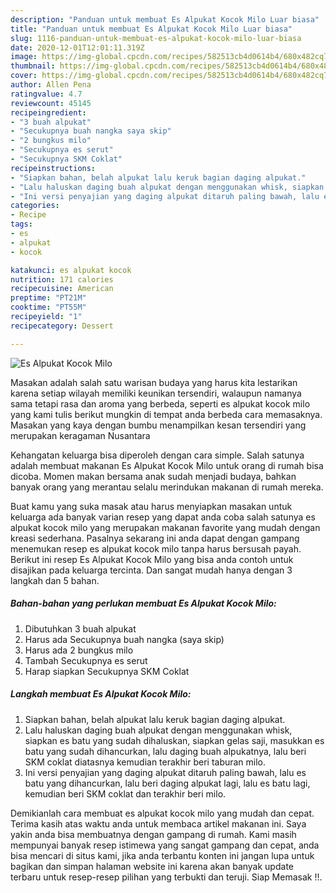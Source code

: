 ```yaml
---
description: "Panduan untuk membuat Es Alpukat Kocok Milo Luar biasa"
title: "Panduan untuk membuat Es Alpukat Kocok Milo Luar biasa"
slug: 1116-panduan-untuk-membuat-es-alpukat-kocok-milo-luar-biasa
date: 2020-12-01T12:01:11.319Z
image: https://img-global.cpcdn.com/recipes/582513cb4d0614b4/680x482cq70/es-alpukat-kocok-milo-foto-resep-utama.jpg
thumbnail: https://img-global.cpcdn.com/recipes/582513cb4d0614b4/680x482cq70/es-alpukat-kocok-milo-foto-resep-utama.jpg
cover: https://img-global.cpcdn.com/recipes/582513cb4d0614b4/680x482cq70/es-alpukat-kocok-milo-foto-resep-utama.jpg
author: Allen Pena
ratingvalue: 4.7
reviewcount: 45145
recipeingredient:
- "3 buah alpukat"
- "Secukupnya buah nangka saya skip"
- "2 bungkus milo"
- "Secukupnya es serut"
- "Secukupnya SKM Coklat"
recipeinstructions:
- "Siapkan bahan, belah alpukat lalu keruk bagian daging alpukat."
- "Lalu haluskan daging buah alpukat dengan menggunakan whisk, siapkan es batu yang sudah dihaluskan, siapkan gelas saji, masukkan es batu yang sudah dihancurkan, lalu daging buah alpukatnya, lalu beri SKM coklat diatasnya kemudian terakhir beri taburan milo."
- "Ini versi penyajian yang daging alpukat ditaruh paling bawah, lalu es batu yang dihancurkan, lalu beri daging alpukat lagi, lalu es batu lagi, kemudian beri SKM coklat dan terakhir beri milo."
categories:
- Recipe
tags:
- es
- alpukat
- kocok

katakunci: es alpukat kocok 
nutrition: 171 calories
recipecuisine: American
preptime: "PT21M"
cooktime: "PT55M"
recipeyield: "1"
recipecategory: Dessert

---
```



![Es Alpukat Kocok Milo](https://img-global.cpcdn.com/recipes/582513cb4d0614b4/680x482cq70/es-alpukat-kocok-milo-foto-resep-utama.jpg)

Masakan adalah salah satu warisan budaya yang harus kita lestarikan karena setiap wilayah memiliki keunikan tersendiri, walaupun namanya sama tetapi rasa dan aroma yang berbeda, seperti es alpukat kocok milo yang kami tulis berikut mungkin di tempat anda berbeda cara memasaknya. Masakan yang kaya dengan bumbu menampilkan kesan tersendiri yang merupakan keragaman Nusantara

Kehangatan keluarga bisa diperoleh dengan cara simple. Salah satunya adalah membuat makanan Es Alpukat Kocok Milo untuk orang di rumah bisa dicoba. Momen makan bersama anak sudah menjadi budaya, bahkan banyak orang yang merantau selalu merindukan makanan di rumah mereka.



Buat kamu yang suka masak atau harus menyiapkan masakan untuk keluarga ada banyak varian resep yang dapat anda coba salah satunya es alpukat kocok milo yang merupakan makanan favorite yang mudah dengan kreasi sederhana. Pasalnya sekarang ini anda dapat dengan gampang menemukan resep es alpukat kocok milo tanpa harus bersusah payah.
Berikut ini resep Es Alpukat Kocok Milo yang bisa anda contoh untuk disajikan pada keluarga tercinta. Dan sangat mudah hanya dengan 3 langkah dan 5 bahan.


<!--inarticleads1-->

##### Bahan-bahan yang perlukan membuat Es Alpukat Kocok Milo:

1. Dibutuhkan 3 buah alpukat
1. Harus ada Secukupnya buah nangka (saya skip)
1. Harus ada 2 bungkus milo
1. Tambah Secukupnya es serut
1. Harap siapkan Secukupnya SKM Coklat




<!--inarticleads2-->

##### Langkah membuat  Es Alpukat Kocok Milo:

1. Siapkan bahan, belah alpukat lalu keruk bagian daging alpukat.
1. Lalu haluskan daging buah alpukat dengan menggunakan whisk, siapkan es batu yang sudah dihaluskan, siapkan gelas saji, masukkan es batu yang sudah dihancurkan, lalu daging buah alpukatnya, lalu beri SKM coklat diatasnya kemudian terakhir beri taburan milo.
1. Ini versi penyajian yang daging alpukat ditaruh paling bawah, lalu es batu yang dihancurkan, lalu beri daging alpukat lagi, lalu es batu lagi, kemudian beri SKM coklat dan terakhir beri milo.




Demikianlah cara membuat es alpukat kocok milo yang mudah dan cepat. Terima kasih atas waktu anda untuk membaca artikel makanan ini. Saya yakin anda bisa membuatnya dengan gampang di rumah. Kami masih mempunyai banyak resep istimewa yang sangat gampang dan cepat, anda bisa mencari di situs kami, jika anda terbantu konten ini jangan lupa untuk bagikan dan simpan halaman website ini karena akan banyak update terbaru untuk resep-resep pilihan yang terbukti dan teruji. Siap Memasak !!. 
